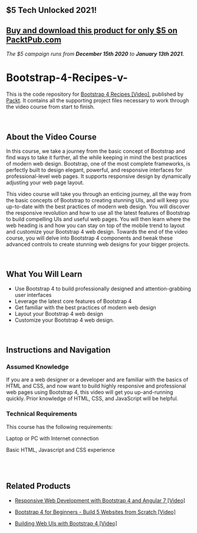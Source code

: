 ## $5 Tech Unlocked 2021!
[Buy and download this product for only $5 on PacktPub.com](https://www.packtpub.com/)
-----
*The $5 campaign         runs from __December 15th 2020__ to __January 13th 2021.__*

# Bootstrap-4-Recipes-v-


This is the code repository for [Bootstrap 4 Recipes [Video]](https://prod.packtpub.com/in/web-development/bootstrap-4-recipes-video), published by [Packt](https://www.packtpub.com/?utm_source=github). It contains all the supporting project files necessary to work through the video course from start to finish.


 


## About the Video Course

In this course, we take a journey from the basic concept of Bootstrap and find ways to take it further, all the while keeping in mind the best practices of modern web design. Bootstrap, one of the most complete frameworks, is perfectly built to design elegant, powerful, and responsive interfaces for professional-level web pages. It supports responsive design by dynamically adjusting your web page layout. 

This video course will take you through an enticing journey, all the way from the basic concepts of Bootstrap to creating stunning UIs, and will keep you up-to-date with the best practices of modern web design. You will discover the responsive revolution and how to use all the latest features of Bootstrap to build compelling UIs and useful web pages. You will then learn where the web heading is and how you can stay on top of the mobile trend to layout and customize your Bootstrap 4 web design. Towards the end of the video course, you will delve into Bootstrap 4 components and tweak these advanced controls to create stunning web designs for your bigger projects.


 


<H2>What You Will Learn</H2>

<DIV class=book-info-will-learn-text>

<UL>

<LI> Use Bootstrap 4 to build professionally designed and attention-grabbing user interfaces 

<LI> Leverage the latest core features of Bootstrap 4

<LI> Get familiar with the best practices of modern web design

<LI> Layout your Bootstrap 4 web design

<LI> Customize your Bootstrap 4 web design.

</LI></UL></DIV>


 


## Instructions and Navigation

### Assumed Knowledge

If you are a web designer or a developer and are familiar with the basics of HTML and CSS, and now want to build highly responsive and professional web pages using Bootstrap 4, this video will get you up-and-running quickly. Prior knowledge of HTML, CSS, and JavaScript will be helpful.

### Technical Requirements

This course has the following requirements:<br/>

Laptop or PC with Internet connection <br/>

Basic HTML, Javascript and CSS experience <br/> 


 



## Related Products

* [Responsive Web Development with Bootstrap 4 and Angular 7 [Video]](https://prod.packtpub.com/in/web-development/responsive-web-development-bootstrap-4-and-angular-7-video)




* [Bootstrap 4 for Beginners - Build 5 Websites from Scratch [Video]](https://prod.packtpub.com/in/application-development/bootstrap-4-beginners-build-5-websites-scratch-video)




* [Building Web UIs with Bootstrap 4 [Video]](https://prod.packtpub.com/in/web-development/building-web-uis-bootstrap-4-video)
